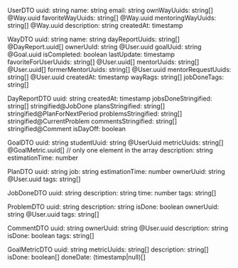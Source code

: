 UserDTO
uuid: string
name: string
email: string
ownWayUuids: string[] @Way.uuid
favoriteWayUuids: string[] @Way.uuid
mentoringWayUuids: string[] @Way.uuid
description: string
createdAt: timestamp

WayDTO
uuid: string
name: string
dayReportUuids: string[] @DayReport.uuid[]
ownerUuId: string @User.uuid
goalUuid: string @Goal.uuid
isCompleted: boolean
lastUpdate: timestamp
favoriteForUserUuids: string[] @User.uuid[]
mentorUuids: string[] @User.uuid[]
formerMentorUuids: string[] @User.uuid
mentorRequestUuids: string[] @User.uuid
createdAt: timestamp
wayRags: string[]
jobDoneTags: string[]

DayReportDTO
uuid: string
createdAt: timestamp
jobsDoneStringified: string[] stringified@JobDone
plansStringified: string[] stringified@PlanForNextPeriod
problemsStringified: string[] stringified@CurrentProblem
commentsStringified: string[] stringified@Comment
isDayOff: boolean

GoalDTO
uuid: string
studentUuid: string @UserUuid
metricUuids: string[] @GoalMetric.uuid[] // only one element in the array
description: string
estimationTime: number

PlanDTO
uuid: string
job: string
estimationTime: number
ownerUuid: string @User.uuid
tags: string[]

JobDoneDTO
uuid: string
description: string
time: number
tags: string[]

ProblemDTO
uuid: string
description: string
isDone: boolean
ownerUuid: string @User.uuid
tags: string[]

CommentDTO
uuid: string
ownerUuid: string @User.uuid
description: string
isDone: boolean
tags: string[]

GoalMetricDTO
uuid: string
metricUuids: string[]
description: string[]
isDone: boolean[]
doneDate: (timestamp|null)[]
